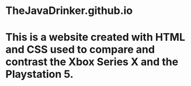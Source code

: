 # TheJavaDrinker.github.io
# This is a website created with HTML and CSS used to compare and contrast the Xbox Series X and the Playstation 5.
